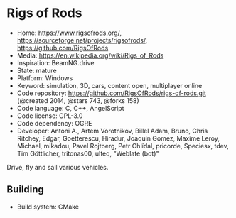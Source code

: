 # Rigs of Rods

- Home: https://www.rigsofrods.org/, https://sourceforge.net/projects/rigsofrods/, https://github.com/RigsOfRods
- Media: https://en.wikipedia.org/wiki/Rigs_of_Rods
- Inspiration: BeamNG.drive
- State: mature
- Platform: Windows
- Keyword: simulation, 3D, cars, content open, multiplayer online
- Code repository: https://github.com/RigsOfRods/rigs-of-rods.git (@created 2014, @stars 743, @forks 158)
- Code language: C, C++, AngelScript
- Code license: GPL-3.0
- Code dependency: OGRE
- Developer: Antoni A., Artem Vorotnikov, Billel Adam, Bruno, Chris Ritchey, Edgar, Goetterescu, Hiradur, Joaquin Gomez, Maxime Leroy, Michael, mikadou, Pavel Rojtberg, Petr Ohlídal, pricorde, Speciesx, tdev, Tim Göttlicher, tritonas00, ulteq, "Weblate (bot)"

Drive, fly and sail various vehicles.

## Building

- Build system: CMake

